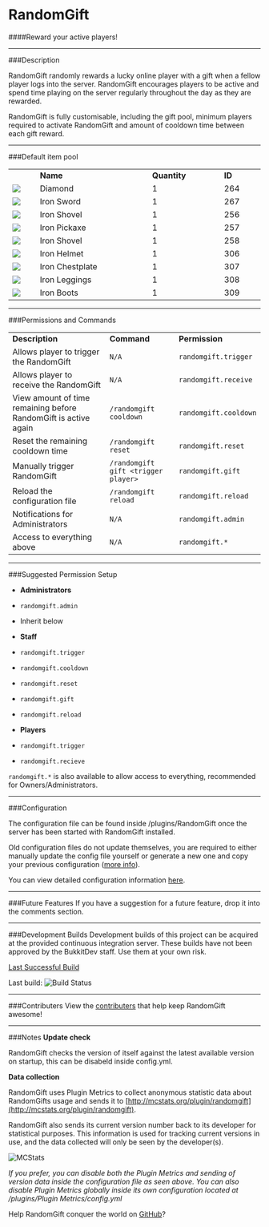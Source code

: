 RandomGift
==========
####Reward your active players!

***

###Description

RandomGift randomly rewards a lucky online player with a gift when a fellow player logs into the server. 
RandomGift encourages players to be active and spend time playing on the server regularly throughout the day as they are rewarded.

RandomGift is fully customisable, including the gift pool, minimum players required to activate RandomGift and amount of cooldown time between each gift reward.

***

###Default item pool

<table style="width:100%; display:table">
    <tr>
        <td>&nbsp;</td>
        <td><b>Name</b></td>
        <td><b>Quantity</b></td>
        <td><b>ID</b></td>
    </tr>
    <tr>
        <td><img src="http://ci-cdn.isitgeo.com/randomgift/images/diamondgem_icon32.png"></td>
        <td>Diamond</td>
        <td>1</td>
        <td>264</td>
    </tr>
    <tr>
        <td><img src="http://ci-cdn.isitgeo.com/randomgift/images/ironsword_icon32.png"></td>
        <td>Iron Sword</td>
        <td>1</td>
        <td>267</td>
    </tr>
    <tr>
        <td><img src="http://ci-cdn.isitgeo.com/randomgift/images/ironshovel_icon32.png"></td>
        <td>Iron Shovel</td>
        <td>1</td>
        <td>256</td>
    </tr>
    <tr>
        <td><img src="http://ci-cdn.isitgeo.com/randomgift/images/ironpickaxe_icon32.png"></td>
        <td>Iron Pickaxe</td>
        <td>1</td>
        <td>257</td>
    </tr>
    <tr>
        <td><img src="http://ci-cdn.isitgeo.com/randomgift/images/ironaxe_icon32.png"></td>
        <td>Iron Shovel</td>
        <td>1</td>
        <td>258</td>
    </tr>
    <tr>
        <td><img src="http://ci-cdn.isitgeo.com/randomgift/images/ironhelmet_icon32.png"></td>
        <td>Iron Helmet</td>
        <td>1</td>
        <td>306</td>
    </tr>
    <tr>
        <td><img src="http://ci-cdn.isitgeo.com/randomgift/images/ironchestplate_icon32.png"></td>
        <td>Iron Chestplate</td>
        <td>1</td>
        <td>307</td>
    </tr>
    <tr>
        <td><img src="http://ci-cdn.isitgeo.com/randomgift/images/ironleggings_icon32.png"></td>
        <td>Iron Leggings</td>
        <td>1</td>
        <td>308</td>
    </tr>
    <tr>
        <td><img src="http://ci-cdn.isitgeo.com/randomgift/images/ironboots_icon32.png"></td>
        <td>Iron Boots</td>
        <td>1</td>
        <td>309</td>
    </tr>
</table>

***

###Permissions and Commands

<table style="width:100%; display:table">
    <tr>
        <td><b>Description</b></td>
        <td><b>Command</b></td>
        <td><b>Permission</b></td>
    </tr>
    <tr>
        <td>Allows player to trigger the RandomGift </td>
        <td><code>N/A</code></td>
        <td><code>randomgift.trigger</code></td>
    </tr>
    <tr>
        <td>Allows player to receive the RandomGift</td>
        <td><code>N/A</code></td>
        <td><code>randomgift.receive</code></td>
    </tr>
    <tr>
        <td>View amount of time remaining before RandomGift is active again</td>
        <td><code>/randomgift cooldown</code></td>
        <td><code>randomgift.cooldown</code></td>
    </tr>
    <tr>
        <td>Reset the remaining cooldown time</td>
        <td><code>/randomgift reset</code></td>
        <td><code>randomgift.reset</code></td>
    </tr>
    <tr>
        <td>Manually trigger RandomGift</td>
        <td><code>/randomgift gift &#60;trigger player&#62</code></td>
        <td><code>randomgift.gift</code></td>
    </tr>
    <tr>
        <td>Reload the configuration file</td>
        <td><code>/randomgift reload</code></td>
        <td><code>randomgift.reload</code></td>
    </tr>
    <tr>
        <td>Notifications for Administrators</td>
        <td><code>N/A</code></td>
        <td><code>randomgift.admin</code></td>
    </tr>
	<tr>
        <td>Access to everything above</td>
        <td><code>N/A</code></td>
        <td><code>randomgift.*</code></td>
    </tr>
</table>

***

###Suggested Permission Setup

-   **Administrators**
 -   `randomgift.admin`
 -   Inherit below
 
-   **Staff**
 -   `randomgift.trigger`
 -   `randomgift.cooldown`
 -   `randomgift.reset`
 -   `randomgift.gift`
 -   `randomgift.reload`
 
-   **Players**
 -   `randomgift.trigger`
 -   `randomgift.recieve`

`randomgift.*` is also available to allow access to everything, recommended for Owners/Administrators.

***

###Configuration

The configuration file can be found inside /plugins/RandomGift once the server has been started with RandomGift installed.

Old configuration files do not update themselves, you are required to either manually update the config file yourself or generate a new one and copy your previous configuration ([more info](http://bit.ly/RndmGiftOldCfg)). 

You can view detailed configuration information [here](http://bit.ly/RndmGiftConfig).

***

###Future Features
If you have a suggestion for a future feature, drop it into the comments section.

***

###Development Builds
Development builds of this project can be acquired at the provided continuous integration server. 
These builds have not been approved by the BukkitDev staff. Use them at your own risk.

[Last Successful Build](http://ci.isitgeo.com/browse/RG-RAN/latestSuccessful/artifact)

Last build: ![Build Status](http://ci.isitgeo.com/plugins/servlet/buildStatusImage/RG-RAN)

***

###Contributers
View the [contributers](https://github.com/isitgeorge/RandomGift/graphs/contributors) that help keep RandomGift awesome!

***

###Notes
**Update check**

RandomGift checks the version of itself against the latest available version on startup, this can be disabeld inside config.yml.

**Data collection**

RandomGift uses Plugin Metrics to collect anonymous statistic data about RandomGifts usage and sends it to [http://mcstats.org/plugin/randomgift](http://mcstats.org/plugin/randomgift).

RandomGift also sends its current version number back to its developer for statistical purposes. 
This information is used for tracking current versions in use, and the data collected will only be seen by the developer(s).

![MCStats](http://api.mcstats.org/signature/RandomGift.png)

*If you prefer, you can disable both the Plugin Metrics and sending of version data inside the configuration file as seen above. 
You can also disable Plugin Metrics globally inside its own configuration located at /plugins/Plugin Metrics/config.yml*

Help RandomGift conquer the world on [GitHub](http://github.com/isitgeorge/randomgift)?

